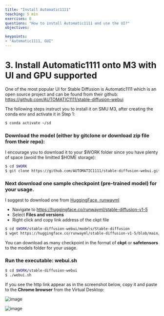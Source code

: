 ```yaml
---
title: "Install Automatic1111"
teaching: 5 min
exercises: 0
questions: "How to install Automatic1111 and use the UI?"
objectives:

keypoints:
- "Automatic1111, GUI"
---
```


# 3. Install Automatic1111 onto M3 with UI and GPU supported

One of the most popular UI for Stable Diffusion is Automatic1111 which is an open source project and can be found from their github: https://github.com/AUTOMATIC1111/stable-diffusion-webui

The following steps instruct you to install it on SMU M3, after creating the conda env and activate it in Step 1:

```bash
$ conda activate ~/sd
```

### Download the model (either by gitclone or download zip file from their repo):
I encourage you to download it to your $WORK folder since you have plenty of space (avoid the limitted $HOME storage):

```bash
$ cd $WORK
$ git clone https://github.com/AUTOMATIC1111/stable-diffusion-webui.git
```

### Next download one sample checkpoint (pre-trained model) for your usage.
I suggest to download one from [HuggingFace, runwayml](https://huggingface.co/runwayml/stable-diffusion-v1-5)
- Navigate to https://huggingface.co/runwayml/stable-diffusion-v1-5
- Select **Files and versions**
- Right click and copy link address of the ckpt file

```bash
$ cd $WORK/stable-diffusion-webui/models/Stable-diffusion
$ wget https://huggingface.co/runwayml/stable-diffusion-v1-5/blob/main/v1-5-pruned-emaonly.ckpt
```
You can download as many checkpoint in the format of **ckpt** or **safetensors** to the models folder for your usage.

### Run the executable: webui.sh

```bash
$ cd $WORK/stable-diffusion-webui
$ ./webui.sh
```

If you see the http link appear as in the screenshot below, copy it and paste to the **Chrome browser** from the Virtual Desktop:

![image](https://github.com/vuminhtue/SMU_StableDiffusion_UI/assets/43855029/5e5e7ee4-6457-4502-8a25-b10f58d39802)


![image](https://github.com/vuminhtue/SMU_StableDiffusion_UI/assets/43855029/a36ad8d8-4e89-48b3-a80c-10bbfdf12d57)

  
